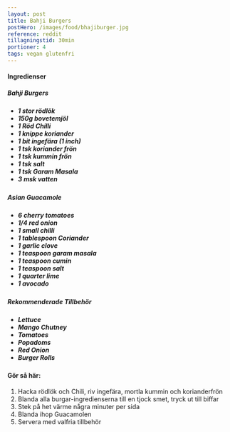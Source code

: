 ```yaml
---
layout: post
title: Bahji Burgers
postHero: /images/food/bhajiburger.jpg
reference: reddit
tillagningstid: 30min
portioner: 4
tags: vegan glutenfri
---
```

<h4>Ingredienser</h4>
<h5>Bahji Burgers<h5>
<ul>
    <li>1 stor rödlök</li>
    <li>150g bovetemjöl</li>
    <li>1 Röd Chilli</li>
    <li>1 knippe koriander</li>
    <li>1 bit ingefära (1 inch)</li>
    <li>1 tsk koriander frön</li>
    <li>1 tsk kummin frön</li>
    <li>1 tsk salt</li>
    <li>1 tsk Garam Masala</li>
    <li>3 msk vatten</li>
</ul>
<h5>Asian Guacamole<h5>
<ul>
    <li>6 cherry tomatoes</li>
    <li>1/4 red onion</li>
    <li>1 small chilli</li>
    <li>1 tablespoon Coriander</li>
    <li>1 garlic clove</li>
    <li>1 teaspoon garam masala</li>
    <li>1 teaspoon cumin</li>
    <li>1 teaspoon salt</li>
    <li>1 quarter lime</li>
    <li>1 avocado</li>
</ul>
<h5>Rekommenderade Tillbehör<h5>
<ul>
    <li>Lettuce</li>
    <li>Mango Chutney</li>
    <li>Tomatoes</li>
    <li>Popadoms</li>
    <li>Red Onion</li>
    <li>Burger Rolls</li>
</ul>
<h4>Gör så här:</h4>
<ol>
    <li>Hacka rödlök och Chili, riv ingefära, mortla kummin och korianderfrön</li>
    <li>Blanda alla burgar-ingredienserna till en tjock smet, tryck ut till biffar</li>
    <li>Stek på het värme några minuter per sida</li>
    <li>Blanda ihop Guacamolen</li>
    <li>Servera med valfria tillbehör</li>
</ol>










